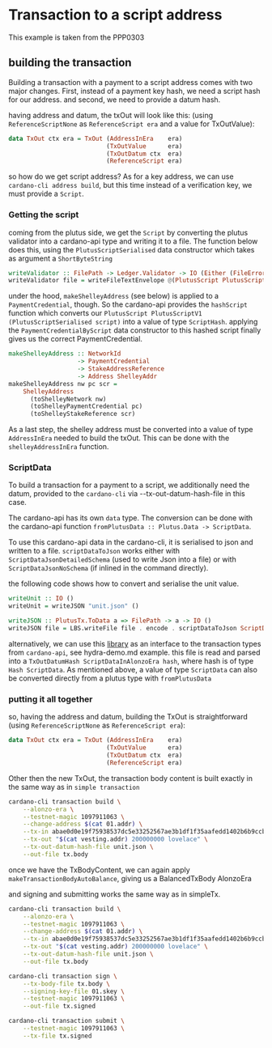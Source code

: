 # Transaction to a script address

This example is taken from the PPP0303

## building the transaction

Building a transaction with a payment to a script address comes with two major changes. First, instead of a payment key hash, we need a script hash for our address. and second, we need to provide a datum hash.

having address and datum, the txOut will look like this: (using `ReferenceScriptNone` as `ReferenceScript era` and a value for TxOutValue):

```haskell
data TxOut ctx era = TxOut (AddressInEra    era)
                           (TxOutValue      era)
                           (TxOutDatum ctx  era)
                           (ReferenceScript era)
```

so how do we get script address? As for a key address, we can use `cardano-cli address build`, but this time instead of a verification key, we must provide a `Script`.

### Getting the script

coming from the plutus side, we get the `Script` by converting the plutus validator into a cardano-api type and writing it to a file. The function below does this, using the `PlutusScriptSerialised` data constructor which takes as argument a `ShortByteString`

```haskell
writeValidator :: FilePath -> Ledger.Validator -> IO (Either (FileError()) ())
writeValidator file = writeFileTextEnvelope @(PlutusScript PlutusScriptV1) file Nothing . PlutusScriptSerialised . SBS.toShort . LBS.toStrict . serialise . Ledger.unValidatorScript
```

under the hood, `makeShelleyAddress` (see below) is applied to a `PaymentCredential`, though. So the cardano-api provides the `hashScript` function which converts our `PlutusScript PlutusScriptV1 (PlutusScriptSerialised script)` into a value of type `ScriptHash`.
applying the `PaymentCredentialByScript` data constructor to this hashed script finally gives us the correct PaymentCredential.

```haskell
makeShelleyAddress :: NetworkId
                   -> PaymentCredential
                   -> StakeAddressReference
                   -> Address ShelleyAddr
makeShelleyAddress nw pc scr =
    ShelleyAddress
      (toShelleyNetwork nw)
      (toShelleyPaymentCredential pc)
      (toShelleyStakeReference scr)
```

As a last step, the shelley address must be converted into a value of type `AddressInEra` needed to build the txOut. This can be done with the `shelleyAddressInEra` function. 

### ScriptData

To build a transaction for a payment to a script, we additionally need the datum, provided to the `cardano-cli` via --tx-out-datum-hash-file in this case.

The cardano-api has its own `data` type. The conversion can be done with the cardano-api function `fromPlutusData :: Plutus.Data -> ScriptData`.

To use this cardano-api data in the cardano-cli, it is serialised to json and written to a file. `scriptDataToJson` works either with `ScriptDataJsonDetailedSchema` (used to write Json into a file) or with `ScriptDataJsonNoSchema` (if inlined in the command directly).

the following code shows how to convert and serialise the unit value.

```haskell
writeUnit :: IO ()
writeUnit = writeJSON "unit.json" ()

writeJSON :: PlutusTx.ToData a => FilePath -> a -> IO ()
writeJSON file = LBS.writeFile file . encode . scriptDataToJson ScriptDataJsonDetailedSchema . fromPlutusData . PlutusTx.toData
```

alternatively, we can use this [library](https://github.com/input-output-hk/plutus-apps/blob/main/plutus-ledger/src/Ledger/Tx/CardanoAPI.hs) as an interface to the transaction types from `cardano-api`, see hydra-demo.md example.
this file is read and parsed into a `TxOutDatumHash ScriptDataInAlonzoEra hash`, where hash is of type `Hash ScriptData`. As mentioned above, a value of type `ScriptData` can also be converted directly from a plutus type with `fromPlutusData` 

### putting it all together

so, having the address and datum, building the TxOut is straightforward (using `ReferenceScriptNone` as `ReferenceScript era`):

```haskell
data TxOut ctx era = TxOut (AddressInEra    era)
                           (TxOutValue      era)
                           (TxOutDatum ctx  era)
                           (ReferenceScript era)
```

Other then the new TxOut, the transaction body content is built exactly in the same way as in `simple transaction` 

```bash
cardano-cli transaction build \
    --alonzo-era \
    --testnet-magic 1097911063 \
    --change-address $(cat 01.addr) \
    --tx-in abae0d0e19f75938537dc5e33252567ae3b1df1f35aafedd1402b6b9ccb7685a#0 \
    --tx-out "$(cat vesting.addr) 200000000 lovelace" \
    --tx-out-datum-hash-file unit.json \
    --out-file tx.body
```

once we have the TxBodyContent, we can again apply `makeTransactionBodyAutoBalance`, giving us a BalancedTxBody AlonzoEra  

and signing and submitting works the same way as in simpleTx.

```bash
cardano-cli transaction build \
    --alonzo-era \
    --testnet-magic 1097911063 \
    --change-address $(cat 01.addr) \
    --tx-in abae0d0e19f75938537dc5e33252567ae3b1df1f35aafedd1402b6b9ccb7685a#0 \
    --tx-out "$(cat vesting.addr) 200000000 lovelace" \
    --tx-out-datum-hash-file unit.json \
    --out-file tx.body

cardano-cli transaction sign \
    --tx-body-file tx.body \
    --signing-key-file 01.skey \
    --testnet-magic 1097911063 \
    --out-file tx.signed

cardano-cli transaction submit \
    --testnet-magic 1097911063 \
    --tx-file tx.signed
```
